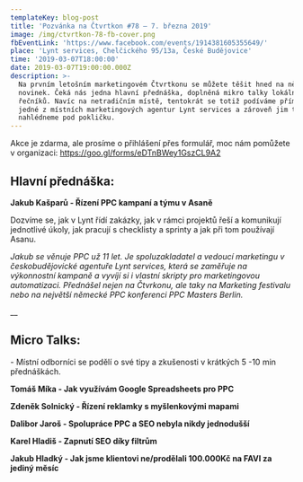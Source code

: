 ```yaml
---
templateKey: blog-post
title: 'Pozvánka na Čtvrtkon #78 – 7. března 2019'
image: /img/ctvrtkon-78-fb-cover.png
fbEventLink: 'https://www.facebook.com/events/1914381605355649/'
place: 'Lynt services, Chelčického 95/13a, České Budějovice'
time: '2019-03-07T18:00:00'
date: 2019-03-07T19:00:00.000Z
description: >-
  Na prvním letošním marketingovém Čtvrtkonu se můžete těšit hned na několik
  novinek. Čeká nás jedna hlavní přednáška, doplněná mikro talky lokálních
  řečníků. Navíc na netradičním místě, tentokrát se totiž podíváme přímo do
  jedné z místních marketingových agentur Lynt services a zároveň jim trochu
  nahlédneme pod pokličku.
---
```

Akce je zdarma, ale prosíme o přihlášení přes formulář, moc nám pomůžete v organizaci: <https://goo.gl/forms/eDTnBWey1GszCL9A2>

## Hlavní přednáška:

**Jakub Kašparů - Řízení  PPC kampaní a týmu v Asaně**

Dozvíme se, jak v Lynt řídí zakázky, jak v rámci projektů řeší a komunikují jednotlivé úkoly, jak pracují s checklisty a sprinty a jak při tom používají Asanu.

_Jakub se věnuje PPC už 11 let. Je spoluzakladatel a vedoucí marketingu v českobudějovické agentuře Lynt services, která se zaměřuje na výkonnostní kampaně a vyvíjí si i vlastní skripty pro marketingovou automatizaci. Přednášel nejen na Čtvrkonu, ale taky na Marketing festivalu nebo na největší německé PPC konferenci PPC Masters Berlin._

__

## Micro Talks:

\- Místní odborníci se podělí o své tipy a zkušenosti v krátkých 5 -10 min přednáškách. 

**Tomáš Míka - Jak využívám Google Spreadsheets pro PPC**

**Zdeněk Solnický - Řízení reklamky s myšlenkovými mapami**

**Dalibor Jaroš - Spolupráce PPC a SEO nebyla nikdy jednodušší**

**Karel Hladiš - Zapnutí SEO díky filtrům**

**Jakub Hladký - Jak jsme klientovi ne/prodělali 100.000Kč na FAVI za jediný měsíc**
